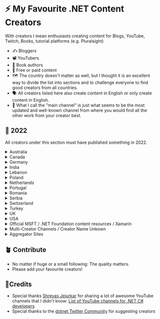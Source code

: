 # :zap: My Favourite .NET Content Creators

With creators I mean enthusiasts creating content for Blogs, YouTube, Twitch, Books, tutorial platforms (e.g. Pluralsight)

* :writing_hand: Bloggers
* :film_projector: YouTubers
* :open_book: Book authors
* :receipt: Free or paid content
* :world_map: The country doesn't matter as well, but I thought it is an excellent way to divide the list into sections and to challenge everyone to find good creators from all countries.
* :speaking_head: All creators listed here also create content in English or only create content in English.
* :compass: What I call the "main channel" is just what seems to be the most updated and well-known channel from where you would find all the other work from your creator best.

## :calendar: 2022

All creators under this section must have published something in 2022.

<details><summary>Australia</summary>

| Name  | Main Channel |
| ------------- | ------------- |
| Les Jackson | [YouTube](https://www.youtube.com/c/binarythistle)
| Rahul Nath | [YouTube](https://www.youtube.com/c/RahulNath)
</details>

<details><summary>Canada</summary>
 
| Name  | Main Channel |
| ------------- | ------------- |
| Derek Comartin | [YouTube](https://www.youtube.com/channel/UC3RKA4vunFAfrfxiJhPEplw)
| Frank Liu | [YouTube](https://www.youtube.com/c/FrankLiuSoftware/)
</details>


<details><summary>Germany</summary>
 
| Name  | Main Channel |
| ------------- | ------------- |
| Holger Schwichtenberg | [Twitter](https://twitter.com/DOTNETDOKTOR)
| Tim Cadenbach | [Blog](https://www.tcdev.de/blog)
</details>

<details><summary>India</summary>
 
| Name  | Main Channel |
| ------------- | ------------- |
| Nouman Rahman  | [Blog](https://programmingfire.com/)
| Shailendra Chauhan | [YouTube](https://www.youtube.com/channel/UCuYuSB7JzDslrwwh8EM-4JA)
| Shreyas Jejurkar  | [Blog](https://mccshreyas.com/)
</details>

<details><summary>Lebanon</summary>
  
| Name  | Main Channel |
| ------------- | ------------- |
| Ahmad Mozaffar  | [YouTube](https://www.youtube.com/channel/UCRs-PO48PbbS0l7bBhbu5CA)
</details>

 <details><summary>Poland</summary>

| Name  | Main Channel |
| ------------- | ------------- |
| Szymon Kulec  | [Blog](https://blog.scooletz.com/)
</details>


 <details><summary>Netherlands</summary>
  
| Name  | Main Channel |
| ------------- | ------------- |
| Gerald Versluis | [YouTube](https://www.youtube.com/c/GeraldVersluis)
</details>



 <details><summary>Portugal</summary>
  
| Name  | Main Channel |
| ------------- | ------------- |
| João Antunes  | [YouTube](https://www.youtube.com/c/CodingMilitia)
</details>




 <details><summary>Romania</summary>
  
| Name  | Main Channel |
| ------------- | ------------- |
|  Dan Patrascu-Baba  | [YouTube](https://www.youtube.com/channel/UCyTPru-1gZ7-4qblcKM0TiQ)
</details>
  
  
 
  
  
  
<details>
<summary>Serbia</summary> 


| Name  | Main Channel |
| ------------- | ------------- |
| Marinko Spasojevic | [Blog](https://code-maze.com/)
| Milan Jovanović | [LinkedIn](https://www.linkedin.com/in/milan-jovanovic) 
</details>

<details>
<summary>Switzerland</summary> 
  
| Name  | Main Channel |
| ------------- | ------------- |
| Damien Bowden  | [Blog](https://damienbod.com)
| Emanuele Bartolesi | [Blog](https://dev.to/kasuken)
| Jürgen Gutsch | [Blog](https://asp.net-hacker.rocks)
| Steven Giesel |  [Blog](https://steven-giesel.com)
</details>

<details>
<summary>Turkey</summary>
  
| Name  | Main Channel |
| ------------- | ------------- |
| Sabit Kondakçı | [LinkedIn](https://www.linkedin.com/in/sabit-kondak%C3%A7%C4%B1/) 
</details>


<details><summary>UK</summary>
 
| Name  | Main Channel |
| ------------- | ------------- |
| Andrea Angella | [YouTube](https://www.youtube.com/c/AndreaAngella)
| Andrew Lock | [Blog](https://andrewlock.net/)
| Anton Wieslander | [YouTube](https://www.youtube.com/c/RawCoding)
| Gavin Lon | [YouTube](https://www.youtube.com/c/GavinLon/)
| Nick Chapsas | [YouTube](https://www.youtube.com/c/Elfocrash)  |
| Jamie Maguire | [Blog](https://jamiemaguire.net/)
| Jon P Smith | [Blog](https://www.thereformedprogrammer.net)
</details>

<details>
<summary>USA</summary>
  
  | Name  | Main Channel |
  | ------------- | ------------- |
  | Chris Patterson | [YouTube](https://www.youtube.com/c/PhatBoyG)
  | David McCarter | [Blog](https://dotNetTips.com)
  | Hassan Rezk Habib | [LinkedIn](https://www.linkedin.com/in/hassanrezkhabib/)
  | John Savill | [YouTube](https://www.youtube.com/c/NTFAQGuy)
  | James Montemagno | [YouTube](https://www.youtube.com/c/JamesMontemagno)
  | Jeffrey T. Fritz | [YouTube](https://www.youtube.com/c/csharpfritz/)
  | Julie Lerman | [Twitter](https://twitter.com/julielerman)
  | Kendra Havens | [Twitter](https://twitter.com/gotheap)
  | Khalid Abuhakmeh | [Blog](https://khalidabuhakmeh.com/)
  | Niels Swimberghe | [Blog](https://swimburger.net)
  | Scott Hanselman | [YouTube](https://www.youtube.com/channel/UCL-fHOdarou-CR2XUmK48Og)
  | Sean Killeen | [Blog](https://seankilleen.com/)
  | Steve Ardalis Smith  | [Blog](https://ardalis.com/blog)  
  | Tim Corey | [YouTube](https://m.youtube.com/user/IAmTimCorey), [Podcast](https://iamtimcorey.com/p/podcast)
  | Wes Doyle | [YouTube](https://www.youtube.com/c/WesDoyle)
</details>


<details>
 <summary>Official MSFT / .NET Foundation content resources / Xamarin</summary>
 
| Name  | Main Channel |
| ------------- | ------------- |
| dotNET on YouTube | [YouTube](https://www.youtube.com/c/dotNET)  
| Microsoft Visual Studio | [YouTube](https://www.youtube.com/c/visualstudio)
| .NET Fundation on Youtube | [YouTube](https://www.youtube.com/c/NETFoundation)
| Xamarin Developers | [YouTube](https://www.youtube.com/c/XamarinDevelopers)
 </details>

<details><summary>Multi-Creator Channels / Creator Name Unkown</summary>
 
| Name  | Main Channel |
| ------------- | ------------- |
| Code Maze | [Blog](https://www.code-maze.com)
| Curious Drive | [YouTube](https://www.youtube.com/c/CuriousDrive)
| C# Corner | [Blog](https://www.c-sharpcorner.com/)
| Rockin' The Code World with dotNetDave| [Live Show](https://www.c-sharpcorner.com/live/rockin-the-code-world-with-dotnetdave)
| DevMentors | [YouTube](https://www.youtube.com/c/DevMentors)
| Dotnetos Blog | [Blog](https://dotnetos.org/blog/)
| DotNet Core Central | [YouTube](https://www.youtube.com/c/DotNetCoreCentral)
| Kudvenkat/Pragim | [YouTube](https://www.youtube.com/c/Csharp-video-tutorialsBlogspot)
</details>

<details><summary>Aggregator Sites</summary>

| Name  | Main Channel |
| ------------- | ------------- |
| Discover.NET | [Site](https://discoverdot.net)
| .NET Ketchup | [Site](https://dotnetketchup.com)
</details>

## 🪴 Contribute
* No matter if huge or a small following: The quality matters. 
* Please add your favourite creators!

## 🙏Credits
* Special thanks [Shreyas Jejurkar](https://twitter.com/ShreyasJejurkar) for sharing a lot of awesome YouTube channels that I didn't know: [List of YouTube channels for .NET C# developers](https://mccshreyas.com/2022/01/24/list-of-youtube-channels-for-net-csharp-developers)
* Special thanks to the [dotnet Twitter Community](https://twitter.com/i/communities/1488624124817666051) for suggesting creators



